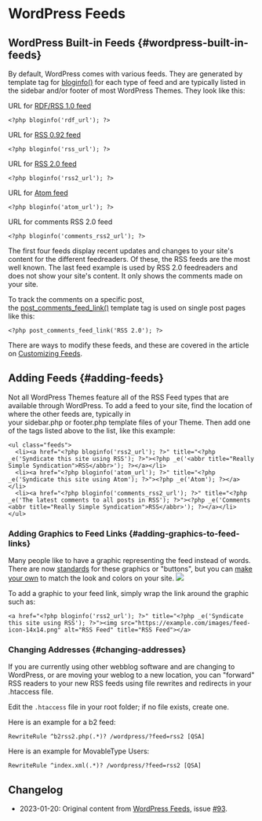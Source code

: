 # WordPress Feeds

## WordPress Built-in Feeds {#wordpress-built-in-feeds}

By default, WordPress comes with various feeds. They are generated by template tag for [bloginfo()](https://developer.wordpress.org/reference/functions/bloginfo/) for each type of feed and are typically listed in the sidebar and/or footer of most WordPress Themes. They look like this:

URL for [RDF/RSS 1.0 feed](https://web.resource.org/rss/1.0/) 

```
<?php bloginfo('rdf_url'); ?>
```

URL for [RSS 0.92 feed](https://www.rssboard.org/rss-0-9-2)

```
<?php bloginfo('rss_url'); ?>
```

URL for [RSS 2.0 feed](https://www.rssboard.org/rss-specification) 

```
<?php bloginfo('rss2_url'); ?>
```

URL for [Atom feed](http://www.atomenabled.org/) 

```
<?php bloginfo('atom_url'); ?>
```

URL for comments RSS 2.0 feed 

```
<?php bloginfo('comments_rss2_url'); ?>
```

The first four feeds display recent updates and changes to your site's content for the different feedreaders. Of these, the RSS feeds are the most well known. The last feed example is used by RSS 2.0 feedreaders and does not show your site's content. It only shows the comments made on your site.

To track the comments on a specific post, the [post_comments_feed_link()](https://developer.wordpress.org/reference/functions/post_comments_feed_link/) template tag is used on single post pages like this:

```
<?php post_comments_feed_link('RSS 2.0'); ?>
```

There are ways to modify these feeds, and these are covered in the article on [Customizing Feeds](https://codex.wordpress.org/Customizing_Feeds).

## Adding Feeds {#adding-feeds}

Not all WordPress Themes feature all of the RSS Feed types that are available through WordPress. To add a feed to your site, find the location of where the other feeds are, typically in your sidebar.php or footer.php template files of your Theme. Then add one of the tags listed above to the list, like this example:

```
<ul class="feeds">
  <li><a href="<?php bloginfo('rss2_url'); ?>" title="<?php _e('Syndicate this site using RSS'); ?>"><?php _e('<abbr title="Really Simple Syndication">RSS</abbr>'); ?></a></li>
  <li><a href="<?php bloginfo('atom_url'); ?>" title="<?php _e('Syndicate this site using Atom'); ?>"><?php _e('Atom'); ?></a></li>
  <li><a href="<?php bloginfo('comments_rss2_url'); ?>" title="<?php _e('The latest comments to all posts in RSS'); ?>"><?php _e('Comments <abbr title="Really Simple Syndication">RSS</abbr>'); ?></a></li>
</ul>
```

### Adding Graphics to Feed Links {#adding-graphics-to-feed-links}

Many people like to have a graphic representing the feed instead of words. There are now [standards](http://www.feedicons.com/) for these graphics or "buttons", but you can [make your own](https://kalsey.com/tools/buttonmaker/) to match the look and colors on your site. ![](https://wordpress.org/documentation/files/2019/03/rssfeed.gif)

To add a graphic to your feed link, simply wrap the link around the graphic such as:

```
<a href="<?php bloginfo('rss2_url'); ?>" title="<?php _e('Syndicate this site using RSS'); ?>"><img src="https://example.com/images/feed-icon-14x14.png" alt="RSS Feed" title="RSS Feed"></a>
```

### Changing Addresses {#changing-addresses}

If you are currently using other webblog software and are changing to WordPress, or are moving your weblog to a new location, you can "forward" RSS readers to your new RSS feeds using file rewrites and redirects in your .htaccess file.

Edit the `.htaccess` file in your root folder; if no file exists, create one.

Here is an example for a b2 feed:

```
RewriteRule ^b2rss2.php(.*)? /wordpress/?feed=rss2 [QSA]
```

Here is an example for MovableType Users:

```
RewriteRule ^index.xml(.*)? /wordpress/?feed=rss2 [QSA]
```

## Changelog
- 2023-01-20: Original content from [WordPress Feeds](https://wordpress.org/documentation/article/wordpress-feeds/), issue [#93](https://github.com/WordPress/Advanced-administration-handbook/issues/93).
